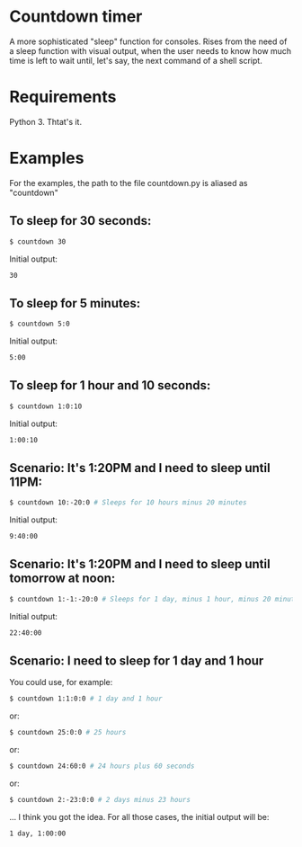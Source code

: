 # Countdown timer

A more sophisticated "sleep" function for consoles.
Rises from the need of a sleep function with visual output, when the user needs to know how much time is left to wait until, let's say, the next command of a shell script.

# Requirements

Python 3. Thtat's it.

# Examples

For the examples, the path to the file countdown.py is aliased as "countdown"

## To sleep for 30 seconds:
```sh
$ countdown 30
```
Initial output:
```sh
30
```

## To sleep for 5 minutes:
```sh
$ countdown 5:0
```
Initial output:
```sh
5:00
```

## To sleep for 1 hour and 10 seconds:
```sh
$ countdown 1:0:10
```
Initial output:
```sh
1:00:10
```

## Scenario: It's 1:20PM and I need to sleep until 11PM:
```sh
$ countdown 10:-20:0 # Sleeps for 10 hours minus 20 minutes
```
Initial output:
```sh
9:40:00
```

## Scenario: It's 1:20PM and I need to sleep until tomorrow at noon:
```sh
$ countdown 1:-1:-20:0 # Sleeps for 1 day, minus 1 hour, minus 20 minutes
```
Initial output:
```sh
22:40:00
```

## Scenario: I need to sleep for 1 day and 1 hour
You could use, for example:
```sh
$ countdown 1:1:0:0 # 1 day and 1 hour
```
or:
```sh
$ countdown 25:0:0 # 25 hours
```
or:
```sh
$ countdown 24:60:0 # 24 hours plus 60 seconds
```
or:
```sh
$ countdown 2:-23:0:0 # 2 days minus 23 hours
```
... I think you got the idea. For all those cases, the initial output will be:
```sh
1 day, 1:00:00
```